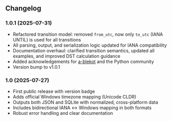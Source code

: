 ## Changelog

### 1.0.1 (2025-07-31)

- Refactored transition model: removed `from_utc`, now only `to_utc` (IANA UNTIL) is used for all transitions
- All parsing, output, and serialization logic updated for IANA compatibility
- Documentation overhaul: clarified transition semantics, updated all examples, and improved DST calculation guidance
- Added acknowledgements for [a-blekot](https://github.com/a-blekot) and the Python community
- Version bump to v1.0.1


### 1.0 (2025-07-27)

- First public release with version badge
- Adds official Windows timezone mapping (Unicode CLDR)
- Outputs both JSON and SQLite with normalized, cross-platform data
- Includes bidirectional IANA ↔ Windows mapping in both formats
- Robust error handling and clear documentation
